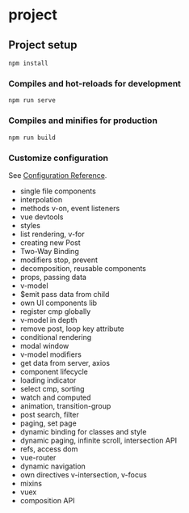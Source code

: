 # project

## Project setup
```
npm install
```

### Compiles and hot-reloads for development
```
npm run serve
```

### Compiles and minifies for production
```
npm run build
```

### Customize configuration
See [Configuration Reference](https://cli.vuejs.org/config/).

* single file components
* interpolation
* methods v-on, event listeners
* vue devtools
* styles
* list rendering, v-for
* creating new Post
* Two-Way Binding
* modifiers stop, prevent
* decomposition, reusable components
* props, passing data
* v-model
* $emit pass data from child
* own UI components lib
* register cmp globally
* v-model in depth
* remove post, loop key attribute
* conditional rendering
* modal window
* v-model modifiers
* get data from server, axios
* component lifecycle
* loading indicator
* select cmp, sorting
* watch and computed
* animation, transition-group
* post search, filter
* paging, set page
* dynamic binding for classes and style
* dynamic paging, infinite scroll, intersection API
* refs, access dom
* vue-router
* dynamic navigation
* own directives v-intersection, v-focus
* mixins
* vuex
* composition API
